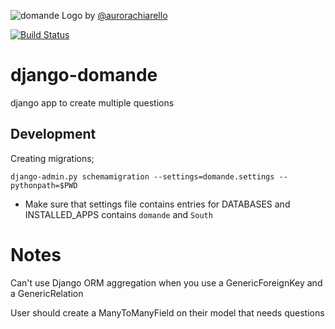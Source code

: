 ![domande](https://raw.github.com/bulkan/django-domande/master/logo.png)
Logo by [@aurorachiarello](http://github.com/aurorachiarello)

[![Build Status](https://travis-ci.org/bulkan/django-domande.png?branch=master)](https://travis-ci.org/bulkan/django-domande)


django-domande
==============

django app to create multiple questions


Development
-----------

Creating migrations;

    django-admin.py schemamigration --settings=domande.settings --pythonpath=$PWD

* Make sure that settings file contains entries for DATABASES and INSTALLED_APPS contains ```domande``` and ```South```

Notes
=====

Can't use Django ORM aggregation when you use a GenericForeignKey and a GenericRelation

User should create a ManyToManyField on their model that needs questions


